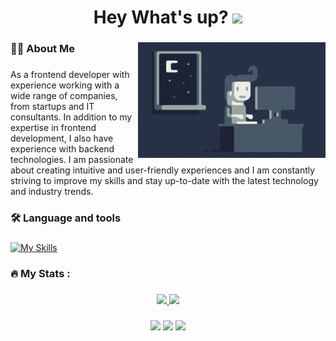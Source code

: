 
<h1 align="center"> Hey What's up? <img src="https://emojis.slackmojis.com/emojis/images/1577305505/7373/hand_wave.gif?1577305505" width="50" /></h1>

###

<img alt="Night Coding" src="https://raw.githubusercontent.com/AVS1508/AVS1508/master/assets/Night-Coding.gif" align="right"/>

<h3 align="left">👩‍💻  About Me</h3>

###

<p align="left">As a frontend developer with experience working with a wide range of companies, from startups and IT consultants. In addition to my expertise in frontend development, I also have experience with backend technologies. I am passionate about creating intuitive and user-friendly experiences and I am constantly striving to improve my skills and stay up-to-date with the latest technology and industry trends.</p>

###

<h3 align="left">🛠 Language and tools</h3>

###

[![My Skills](https://skillicons.dev/icons?i=tailwind,react,nextjs,vite,vue,ts,nodejs,nestjs,express,laravel,mysql,postgres,supabase)](https://skillicons.dev) 

###

<h3 align="left">🔥   My Stats :</h3>

###

<p align="center">
  <a href="https://github.com/tomyoktavian">
    <img height="180em" src="https://github-readme-stats-eight-theta.vercel.app/api?username=tomyoktavian&show_icons=true&theme=algolia&include_all_commits=true&count_private=true"/>
    <img height="180em" src="https://github-readme-stats-eight-theta.vercel.app/api/top-langs/?username=tomyoktavian&layout=compact&langs_count=8&theme=algolia"/>
  </a>
</p>

###

<p align="center">
<a href="https://id.linkedin.com/in/hartomy-oktavian-030779197"><img src="https://img.shields.io/badge/-Hartomy%20Okta-0077B5?style=flat&logo=Linkedin&logoColor=white"/></a>
<a href="mailto:hartommy.oktavian@gmail.com"><img src="https://img.shields.io/badge/-hartommy.oktavian@gmail.com-D14836?style=flat&logo=Gmail&logoColor=white"/></a>
<a href="https://instagram.com/tomy.oktaa"><img src="https://img.shields.io/badge/tomy.oktaa-E4405F?style=flat&logo=Instagram&logoColor=white"/></a>
</p>
